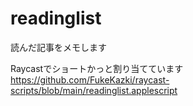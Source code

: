 # readinglist
読んだ記事をメモします

Raycastでショートかっと割り当てています https://github.com/FukeKazki/raycast-scripts/blob/main/readinglist.applescript
